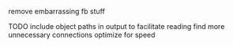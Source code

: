 remove embarrassing fb stuff

TODO
	include object paths in output to facilitate reading
	find more unnecessary connections
	optimize for speed
